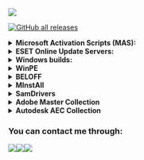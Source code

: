<a href="https://github.com/So1jon">
    <img src="https://img.shields.io/github/followers/So1jon?label=So1jon&logo=GitHub&style=social" />
</a> 

[![GitHub all releases](https://img.shields.io/github/downloads/So1jon/Crib/total?style=flat&logo=github&logoColor=white&color=1A91FF)](https://github.com/So1jon/Crib/releases)


<details>
<summary><strong>Microsoft Activation Scripts (MAS):</strong></summary>
<br />

### ⚠️ Microsoft Activation Scripts (MAS):

Новый безотказный способ активировать Windows и Office в два клика

Одна из мощнейших утилит Microsoft Activation Scripts получила обновление, которое активирует систему раз и навсегда.

• Открываем PowerShell (не CMD).

• Вставляем туда - для Windows 8, 10, 11:

```bash
irm https://get.activated.win | iex
```

• Вставляем туда - для Windows 7:

```bash
iex ((New-Object Net.WebClient).DownloadString('https://get.activated.win'))
```

• Выбираем, что нужно активировать

• Пользуемся.


</details>


<details>
<summary><strong>ESET Online Update Servers:</strong></summary>
<br />


⚠️  Адреса обновления ⚠️ 

🌐 Основной: 

```bash
https://you.vipant.uz/
```

🔒 Логин: 


```bash
EAV-92746381
``` 

🔑 Пароль: 

```bash
lop7xir3me
``` 


⚠️ Для старых версий используйте http

🌐 Для старых: 

```bash
http://you.vipant.uz/
```


</details>


<details>
<summary><strong>Windows builds:</strong></summary>
<br />

<details>
<summary><strong>⚠️ Windows 10 22H2 (19045.5737) 64in2 x86/x64 by adguard (v25.04.09) [Ru/En]:</strong></summary>
<br /> 

Версия программы: 22H2 19045.5737

Официальный сайт: [ссылка](https://support.microsoft.com/ru-ru/windows)

Официальный сайт сборщика:  [ссылка](https://forum.rg-adguard.net/threads/windows-10-version-22h2-with-update-19045-5737-aio-64in2-x86-x64-by-adguard-v25-04-09-en-ru.2633/)

Язык интерфейса: русский, английский

Лечение: требуется, но отсутствует

<details>
<summary><strong>Системные требования:</strong></summary>
<br />

Процессор: Процессор с частотой 1 гигагерц (ГГц) или быстрее или система на кристалле SoC.

ОЗУ: 1 гигабайт (ГБ) для 32-разрядных систем или 2 ГБ для 64-разрядных систем.
Место на жестком диске: 16 ГБ для 32-разрядных систем или 32 ГБ для 64-разрядных систем.

Видеоадаптер: DirectX 9 или более поздней версии с драйвером WDDM 1.0.
Дисплей: 800 x 600.

Интернет-соединение: Для выполнения обновлений и работы определенных функций требуется подключение к Интернету.

</details>

<details>
<summary><strong>Особенности сборки:</strong></summary>
<br />

— Интегрированы обновления по 8 апреля 2025 года;

— Интегрирован .Net Framework 4.8.1;

— Включен .Net Framework 3.5 (включая 2.0 и 3.0);

— Системы не были в режиме аудита.

</details>

<details>
<summary><strong>Список редакций:</strong></summary>
<br />

Windows 10 Home x86-x64

Windows 10 Home N x86-x64

Windows 10 Pro x86-x64

Windows 10 Pro N x86-x64

Windows 10 Home Single Language x86-x64

Windows 10 Pro Education x86-x64

Windows 10 Pro N Education x86-x64

Windows 10 Pro for Workstations x86-x64

Windows 10 Pro N for Workstations x86-x64

Windows 10 Pro Single Language x86-x64

Windows 10 Education x86-x64

Windows 10 Education N x86-x64

Windows 10 Enterprise for Virtual Desktops x86-x64

Windows 10 Enterprise x86-x64

Windows 10 Enterprise N x86-x64

Windows 10 IoT Enterprise x86-x64

</details>

<details>
<summary><strong>Контрольные суммы образа ISO:</strong></summary>
<br />

Файл: en-ru_windows_10_version_22h2_with_update_19045.5737_aio_32in1_x64_v25.04.09_by_adguard.iso

MD5: b16765f127a94c8511ea4978ec0912d9

SHA-1: a7c40b8f9b9ecc53dd5e1c5e9a1c7e54cc0dfea4

SHA-256: e69eda2b72112106511e92af0ee464cb14db8f72069670044fe700de8d4593d4

Размер: 5.41 ГБ (5 806 098 432 байт)


Файл: en-ru_windows_10_version_22h2_with_update_19045.5737_aio_32in1_x86_v25.04.09_by_adguard.iso

MD5: 1b47bf35c11824eec81c98f02f97504c

SHA-1: 6ee41b605131e7313b2a4a1165a764c30486bdcd

SHA-256: 01b4d7e1916f4537a226f713ec2730dbef19840c5c5cce0d3769c4a6e415b295

Размер: 3.82 ГБ (4 105 660 416 байт)


</details>

<details>
<summary><strong>🧲 Скачать по Magnet-ссылке:</strong></summary>
<br />

```bash
magnet:?xt=urn:btih:ef26f4470a947ff2a4a704a035ba90c2b8964d22&tr=http%3A%2F%2Fbt02.nnm-club.cc%3A2710%2F00d4528330f1b3be5d9ca5a0821e1320%2Fannounce&tr=http%3A%2F%2Fbt02.nnm-club.cc%3A2710%2F00d4528330f1b3be5d9ca5a0821e1320%2Fannounce
``` 

</details>

Описание:

Сборка сделана на основе оригинальных образов MSDN. Были интегрированы обновления по 8 апреля 2025 года. В ней нет никаких косметических изменений и ничего не вырезано.

</details>


<details>
<summary><strong>⚠️ Windows 11 23H2 (22631.5189) 36in1 (x64) by adguard (v25.04.09) [Ru/En]:</strong></summary>
<br /> 

Версия программы:  23H2 22631.5189

Официальный сайт: [ссылка](https://support.microsoft.com/ru-ru/windows)

Официальный сайт сборщика:  [ссылка](https://forum.rg-adguard.net/threads/windows-11-version-23h2-with-update-22631-5189-aio-36in1-x64-by-adguard-v25-04-09-en-ru.2635/)

Язык интерфейса: русский, английский

Лечение: требуется, но отсутствует

<details>
<summary><strong>Системные требования:</strong></summary>
<br />

Процессор: Не менее двух ядер с тактовой частотой не менее 1 гигагерца (ГГц) на совместимом 64-битном процессоре или Системе на кристалле (SoC).

ОЗУ: 4 ГБ и больше (отключена проверка)

Хранилище: Устройство хранения на 64 ГБ или больше (отключена проверка)

Системная прошивка: UEFI, с поддержкой безопасной загрузки (отключена проверка)

TPM: Доверенный платформенный модуль (TPM) версия 2.0 (отключена проверка)

Графический адаптер: Графический адаптер, совместимый с DirectX 12 / WDDM 2.x.

Дисплей: > 9 дюймов с разрешением HD (720p)

Интернет-соединение: Для установки Windows 11 домашняя требуется учетная запись Майкрософт и подключение к Интернету. (отключена проверка)

</details>

<details>
<summary><strong>Особенности сборки:</strong></summary>
<br />

— Интегрированы обновления по 8 апреля 2025 года;

— Включен .Net Framework 3.5 (включая 2.0 и 3.0);

— Отключен автоматический BitLocker;

— Отключена проверка при установки и обновлении (TPM, Security boot, CPU, Storage и RAM-память);

— Системы не были в режиме аудита.

</details>

<details>
<summary><strong>Список редакций:</strong></summary>
<br />

Windows 11 Home

Windows 11 Home N

Windows 11 Pro

Windows 11 Pro N

Windows 11 Home Single Language

Windows 11 SE

Windows 11 SE N

Windows 11 Pro Education

Windows 11 Pro N Education

Windows 11 Pro for Workstations

Windows 11 Pro N for Workstations

Windows 11 Pro Single Language

Windows 11 Education

Windows 11 Education N

Windows 11 Enterprise

Windows 11 Enterprise N

Windows 11 Enterprise multi-session

Windows 11 IoT Enterprise

</details>

<details>
<summary><strong>Контрольные суммы образа ISO:</strong></summary>
<br />

Файл: en-ru_windows_11_version_23h2_with_update_22631.5189_aio_36in1_x64_v25.04.09_by_adguard.iso

MD5: db6e9d43fdd766a3839abfbebb5ba135

SHA-1: 3a270c8a3474d4273707471e7191dba0e10ba334

SHA-256: 9322da13bc9a99cbc7ec89ac5947f0dacc1889e817144fd9cc8b7e606d6a36d2

Размер: 5.77 ГБ (6 200 782 848 байт)


</details>

<details>
<summary><strong>🧲 Скачать по Magnet-ссылке:</strong></summary>
<br />

```bash
magnet:?xt=urn:btih:957784ffb49b130eb33c72a2834c1a5fdf84104b&tr=http%3A%2F%2Fbt02.nnm-club.cc%3A2710%2F00d45283c2005a7a6b9af92280dc252d%2Fannounce&tr=http%3A%2F%2Fbt02.nnm-club.cc%3A2710%2F00d45283c2005a7a6b9af92280dc252d%2Fannounce
``` 

</details>

Описание:

Сборка сделана на основе оригинальных файлов UUP. Были интегрированы обновления по 8 апреля 2025 года. В ней нет никаких косметических изменений и ничего не вырезано.

</details>

<details>
<summary><strong>⚠️ Windows 11 24H2 (26100.3775) 38in1 (x64) by adguard (v25.04.09) [Ru/En]:</strong></summary>
<br /> 

Версия программы:  24H2 226100.3775

Официальный сайт: [ссылка](https://support.microsoft.com/ru-ru/windows)

Официальный сайт сборщика:  [ссылка](https://forum.rg-adguard.net/threads/windows-11-version-24h2-with-update-26100-3775-aio-38in1-x64-by-adguard-v25-04-09-en-ru.2636/)

Язык интерфейса: русский, английский

Лечение: требуется, но отсутствует

<details>
<summary><strong>Системные требования:</strong></summary>
<br />

Процессор: Не менее двух ядер с тактовой частотой не менее 1 гигагерца (ГГц) на совместимом 64-битном процессоре или Системе на кристалле (SoC).

ОЗУ: 4 ГБ и больше (отключена проверка)

Хранилище: Устройство хранения на 64 ГБ или больше (отключена проверка)

Системная прошивка: UEFI, с поддержкой безопасной загрузки (отключена проверка)

TPM: Доверенный платформенный модуль (TPM) версия 2.0 (отключена проверка)

Графический адаптер: Графический адаптер, совместимый с DirectX 12 / WDDM 2.x.

Дисплей: > 9 дюймов с разрешением HD (720p)

Интернет-соединение: Для установки Windows 11 домашняя требуется учетная запись Майкрософт и подключение к Интернету. (отключена проверка)

</details>

<details>
<summary><strong>Особенности сборки:</strong></summary>
<br />

— Интегрированы обновления по 8 апреля 2025 года;

— Включен .Net Framework 3.5 (включая 2.0 и 3.0);

— Отключен автоматический BitLocker;

— Отключена проверка при установки и обновлении (TPM, Security boot, CPU, Storage и RAM-память);

— Системы не были в режиме аудита.

</details>

<details>
<summary><strong>Список редакций:</strong></summary>
<br />

Windows 11 Home

Windows 11 Home N

Windows 11 Pro

Windows 11 Pro N

Windows 11 Home Single Language

Windows 11 SE

Windows 11 SE N

Windows 11 Pro Education

Windows 11 Pro N Education

Windows 11 Pro for Workstations

Windows 11 Pro N for Workstations

Windows 11 Pro Single Language

Windows 11 Education

Windows 11 Education N

Windows 11 Enterprise

Windows 11 Enterprise N

Windows 11 Enterprise multi-session

Windows 11 IoT Enterprise

Windows 11 IoT Enterprise Subscription

</details>

<details>
<summary><strong>Контрольные суммы образа ISO:</strong></summary>
<br />

Файл: en-ru_windows_11_version_24h2_with_update_26100.3775_aio_38in1_x64_v25.04.09_by_adguard.iso

MD5: c35e65bdda2dbbc9a7d56a622baf6a14

SHA-1: ecf1afe320ee6a59501f85f215694932294de812

SHA-256: 197a7f465c28aec3044353ebe32bb37525237e7b1f58f3719a495bbad6f371c4

Размер: 4.77 ГБ (5,121,298,432 байт)


</details>

<details>
<summary><strong>🧲 Скачать по Magnet-ссылке:</strong></summary>
<br />

```bash
magnet:?xt=urn:btih:03e205351a94520efe10866e322c17edd065851c&tr=http%3A%2F%2Fbt02.nnm-club.cc%3A2710%2F00d45283c96e28fe05a091f00c1e24eb%2Fannounce&tr=http%3A%2F%2Fbt02.nnm-club.cc%3A2710%2F00d45283c96e28fe05a091f00c1e24eb%2Fannounce
``` 

</details>

Описание:

Сборка сделана на основе оригинальных файлов UUP. Были интегрированы обновления по 8 апреля 2025 года. В ней нет никаких косметических изменений и ничего не вырезано.

</details>


</details>

<details>
<summary><strong>WinPE</strong></summary>
<br />

<details>
<summary><strong>⚠️ WinPE 11-10-8 Sergei Strelec (x86/x64/Native x86) 2025.09.07 [Ru]</strong></summary>
<br /> 

Версия программы: 2025.09.07

Официальный сайт: [ссылка](https://support.microsoft.com/ru-ru/windows)

Официальный сайт автора сборки:[Sergei Strelec](https://sergeistrelec.name/winpe_10_8/265-winpe-11-10-8-sergei-strelec-x86x64native-x86-20250907-русская-версия.html)

Язык интерфейса: Русский

Лечение: не требуется

Системные требования:

ОЗУ (оперативная память) от 1 GB / Native 512 MB
Компьютер с возможностью загрузки с CD или USB

<details>
<summary><strong>Контрольные суммы образа ISO:</strong></summary>
<br />

Файл: WinPE11_10_8_Sergei_Strelec_x86_x64_2025.09.07_Russian.iso

CRC-32: 59E76B7C

MD5: 5F835D9AB54FF4118277B55A3CBFE67E

SHA-1: 8A6E5E70A0CB8F107AD8C9FF1775DDC731F3B181

Размер: 4.53 ГБ (4 862 576 640 байт)

</details>

<details>
<summary><strong>🧲 Скачать по Magnet-ссылке:</strong></summary>
<br />

```bash
magnet:?xt=urn:btih:98a9b7b93589cbca441455a7fcb2319c2ff59375&tr=http%3A%2F%2Fbt02.nnm-club.cc%3A2710%2F00d45283a4222a566ed9db76fc74a7bf%2Fannounce&tr=http%3A%2F%2Fbt02.nnm-club.cc%3A2710%2F00d45283a4222a566ed9db76fc74a7bf%2Fannounce
``` 

</details>


Описание:
Загрузочный диск на базе Windows 11, 10 и 8 PE - для обслуживания компьютеров, работы с жесткими дисками и разделами, резервного копирования и восстановления дисков и разделов, диагностики компьютера, восстановления данных, антивирусной профилактики и установки ОС Windows.

</details>




<details>
<summary><strong>⚠️ WinPE 11-10 Sergei Strelec (x64) 2025.05.22 [Ru]</strong></summary>
<br /> 

Версия программы: 2025.05.22

Официальный сайт: [ссылка](https://support.microsoft.com/ru-ru/windows)

Официальный сайт автора сборки: [Sergei Strelec](https://sergeistrelec.name/winpe_10_8/260-winpe-11-10-sergei-strelec-x64-20250522-русская-версия.html)

Язык интерфейса: Русский

Лечение: не требуется

Системные требования:

ОЗУ (оперативная память) от 1 GB.
 
Компьютер с возможностью загрузки с CD или USB

<details>
<summary><strong>Контрольные суммы образа ISO:</strong></summary>
<br />

Файл: WinPE 11-10 Sergei Strelec (x64) 2025.05.22_Russian.iso

CRC-32: 1B18D0D3

MD5: 6591F082D8DB3CEB18456E37DC6BE890

SHA-1: 0DDE926212021A03258892C4805AA1A0CFEA015D

Размер: 3.17 ГБ (3 402 883 072 байт)

</details>

<details>
<summary><strong>🧲 Скачать по Magnet-ссылке:</strong></summary>
<br />

```bash
magnet:?xt=urn:btih:a8ee1446720f120be3f24535fe82d2fb990c8477&tr=http%3A%2F%2Fbt02.nnm-club.cc%3A2710%2F00d45283d2fd1d32a4124de4e5e8e780%2Fannounce&tr=http%3A%2F%2Fbt02.nnm-club.cc%3A2710%2F00d45283d2fd1d32a4124de4e5e8e780%2Fannounce
``` 

</details>

Описание:
Загрузочный диск на базе Windows 11, 10 PE - для обслуживания компьютеров, работы с жесткими дисками и разделами, резервного копирования и восстановления дисков и разделов, диагностики компьютера, восстановления данных, антивирусной профилактики и установки ОС Windows.

</details>

<details>
<summary><strong>⚠️ WinPE 11-10-8 Sergei Strelec (x86/x64/Native x86) 2025.04.24 [Ru]</strong></summary>
<br /> 

Версия программы: 2025.04.24

Официальный сайт: [ссылка](https://support.microsoft.com/ru-ru/windows)

Официальный сайт автора сборки:[Sergei Strelec](https://sergeistrelec.name/winpe_10_8/259-winpe-11-10-8-sergei-strelec-x86x64native-x86-20250424-русская-версия.html)

Язык интерфейса: Русский

Лечение: не требуется

Системные требования:

ОЗУ (оперативная память) от 1 GB / Native 512 MB
Компьютер с возможностью загрузки с CD или USB

<details>
<summary><strong>Контрольные суммы образа ISO:</strong></summary>
<br />

Файл: WinPE11_10_8_Sergei_Strelec_x86_x64_2025.04.24_Russian.iso

CRC-32: 299F4321

MD5: 9908D960967FC9BE34D18E89F2D74A61

SHA-1: 132D0269CB1B67FF3446A4780E806D1A620EA028

Размер: 4.5 ГБ (4 831 051 776 байт)

</details>

<details>
<summary><strong>🧲 Скачать по Magnet-ссылке:</strong></summary>
<br />

```bash
magnet:?xt=urn:btih:82609440bfb03b40270d9ec76f106553b99e9840&tr=http%3A%2F%2Fbt02.nnm-club.cc%3A2710%2F00d45283f02188afd8d4446698b062c5%2Fannounce&tr=http%3A%2F%2Fbt02.nnm-club.cc%3A2710%2F00d45283f02188afd8d4446698b062c5%2Fannounce
``` 

</details>


Описание:
Загрузочный диск на базе Windows 11, 10 и 8 PE - для обслуживания компьютеров, работы с жесткими дисками и разделами, резервного копирования и восстановления дисков и разделов, диагностики компьютера, восстановления данных, антивирусной профилактики и установки ОС Windows.

</details>

</details>


<details>
<summary><strong> BELOFF </strong></summary>
<br />

<details>
<summary><strong>⚠️ BELOFF 2025.08 [MInstAll & WPI/FULL] </strong></summary>
<br />

Версия / Дата Выпуска:2025.08

Разработчики: BELOFF

Разрядность: 32 bit/64 bit

Язык интерфейса: Русский

Таблетка: Не требуется

Системные требования: Windows 11 | 10 | 8.1 | 8 | 7 | XP | Vista x86-x64

<details>
<summary><strong>Контрольные суммы образа ISO:</strong></summary>
<br />

Файл: BELOFF_2O25.O8.ISO

CRC32: FFFFFFFF

MD5: 16C256ABB1AB6F7C59D1C4981FAB1535

SHA-1: C409D0FADDB0AC075B2F6DE0510D4468572C3BF7

Размер: 178.08 ГБ (191 213 041 664 байт)

</details>

<details>
<summary><strong>🧲 Скачать по Magnet-ссылке:</strong></summary>
<br />

```bash
magnet:?xt=urn:btih:9db330530150b50e23f23bbdca1c53088001fc3e&tr=https%3A%2F%2Ftr7.toperme.com%2Fannounce.php
``` 

</details>

Описание:Универсальный Сборник Программ, распределённых по категориям, с Автоматической Установкой в Операционные Системы Windows.
В Сборник дополнительно добавлены Портативные Программы, которые можно будет легко использовать как с Диска и Виртуального Привода, 
так и с USB-накопителей, включая установку MInstAll и WPI, а также автоматическую установку драйверов с помощью Snappy Driver Installer и DriverPack Solution.
Для большего удобства использования Сборника добавлена Мультизагрузка.

</details>



<details>
<summary><strong>⚠️ BELOFF 2025.04 [MInstAll & WPI/FULL] </strong></summary>
<br />

Версия / Дата Выпуска:2025.04

Разработчики: BELOFF

Разрядность: 32 bit/64 bit

Язык интерфейса: Русский

Таблетка: Не требуется

Системные требования: Windows 11 | 10 | 8.1 | 8 | 7 | XP | Vista x86-x64

<details>
<summary><strong>Контрольные суммы образа ISO:</strong></summary>
<br />

Файл: BELOFF_2O25.O4.ISO

CRC32: FFFFFFFF

MD5: B7686287518180B0D4892FF2F5D488E9

SHA-1: 558C81E15505A9BE3087F0A99F85B8F8399BC7F3

Размер: 171.35 ГБ (183 992 532 992 байт)

</details>

<details>
<summary><strong>🧲 Скачать по Magnet-ссылке:</strong></summary>
<br />

```bash
magnet:?xt=urn:btih:F59122467914E96E502A627D278EF1CB9F56CEA6
``` 

</details>

Описание:Универсальный Сборник Программ, распределённых по категориям, с Автоматической Установкой в Операционные Системы Windows.
В Сборник дополнительно добавлены Портативные Программы, которые можно будет легко использовать как с Диска и Виртуального Привода, 
так и с USB-накопителей, включая установку MInstAll и WPI, а также автоматическую установку драйверов с помощью Snappy Driver Installer и DriverPack Solution.
Для большего удобства использования Сборника добавлена Мультизагрузка.

</details>

</details>



<details>
<summary><strong>MInstAll</strong></summary>
<br />

<details>
<summary><strong>⚠️MInstAll v.10.08.2025 By Andreyonohov (ISO) [Ru]</strong></summary>
<br />

Версия программы: v.10.08.2025
Язык интерфейса: Русский

Лечение: не требуется (инсталлятор уже пролечен)

Системные требования:
• Windows XP - 11

<details>
<summary><strong>Контрольные суммы образа ISO:</strong></summary>
<br />

Файл: MInstAll v.10.08.2025 By Andreyonohov.iso

CRC32: 137DE7A6

MD5: 871759BBAF0B0C5BE5CA184DB88D835A

SHA-1: BF8DF7D2575634E2DC6D46FB73BAB62B7EA621CD

Размер: 186 ГБ (200 089 421 824 байт)

</details>

<details>
<summary><strong>🧲 Скачать по Magnet-ссылке:</strong></summary>
<br />

```bash
magnet:?xt=urn:btih:858814caaabb40fe18bc7393c46d8609735931b6&tr=http%3A%2F%2Fbt02.nnm-club.cc%3A2710%2F00d45283c4079ba28a6531f1f298f249%2Fannounce&tr=http%3A%2F%2Fbt02.nnm-club.cc%3A2710%2F00d45283c4079ba28a6531f1f298f249%2Fannounce
``` 

</details>


Описание:

Перед Вами обновленный 10 Августа 2025 года полюбившийся многим пользователям сборник последних версий самых часто используемых в работе программ от Андрея Онохова. 
Теперь в новой, более простой и удобной оболочке MInstAll - это новый мастер установки приложений, упрощенный аналог WPI. 
Данный MInstAll имеет самый оптимальный состав софта для установки на чистые системы. Представленные программы уже зарегистрированы и не требуют активации.

</details>



<details>
<summary><strong>⚠️MInstAll v.03.07.2025 By Andreyonohov (ISO) [Ru]</strong></summary>
<br />

Версия программы: v.03.07.2025
Язык интерфейса: Русский

Лечение: не требуется (инсталлятор уже пролечен)

Системные требования:
• Windows XP - 11

<details>
<summary><strong>Контрольные суммы образа ISO:</strong></summary>
<br />

Файл: MInstAll v.03.07.2025 By Andreyonohov.iso

CRC32: A6A89C2B

MD5: EC421E9B9EC4433A5B0C8D5D219E2D41

SHA-1: 9CFA55CA54AB60D152358B9EC1F2DA6918692100

Размер: 185 ГБ (199 027 345 408 байт)

</details>

<details>
<summary><strong>🧲 Скачать по Magnet-ссылке:</strong></summary>
<br />

```bash
magnet:?xt=urn:btih:34bc2d137561a078e9d303f6000aff9fa8094fb7&tr=http%3A%2F%2Fbt02.nnm-club.cc%3A2710%2F00d45283f002ce81e2805f9c216730b0%2Fannounce&tr=http%3A%2F%2Fbt02.nnm-club.cc%3A2710%2F00d45283f002ce81e2805f9c216730b0%2Fannounce
``` 

</details>


Описание:

Перед Вами обновленный 03 Июля 2025 года полюбившийся многим пользователям сборник последних версий самых часто используемых в работе программ от Андрея Онохова. 
Теперь в новой, более простой и удобной оболочке MInstAll - это новый мастер установки приложений, упрощенный аналог WPI. 
Данный MInstAll имеет самый оптимальный состав софта для установки на чистые системы. Представленные программы уже зарегистрированы и не требуют активации.

</details>


<details>
<summary><strong>⚠️MInstAll v.07.04.2025 By Andreyonohov (ISO) [Ru]</strong></summary>
<br />

Версия программы: v.07.04.2025
Язык интерфейса: Русский

Лечение: не требуется (инсталлятор уже пролечен)

Системные требования:
• Windows XP - 11

<details>
<summary><strong>Контрольные суммы образа ISO:</strong></summary>
<br />

Файл: MInstAll v.07.04.2025 By Andreyonohov.iso

CRC32: A6A89C2B

MD5: 653A65A79ED67F22233BF79E39608F2F

SHA-1: DD6DD193975E6177E5F01AD0F5ECE19B47ACB65D

Размер: 182 ГБ (195 557 015 552 байт)

</details>

<details>
<summary><strong>🧲 Скачать по Magnet-ссылке:</strong></summary>
<br />

```bash
magnet:?xt=urn:btih:9f7a4c0c94a95680e40e0d38b1a65327308cd180&tr=http%3A%2F%2Fbt02.nnm-club.cc%3A2710%2F00d45283385770519a365230436e42f5%2Fannounce&tr=http%3A%2F%2Fbt02.nnm-club.cc%3A2710%2F00d45283385770519a365230436e42f5%2Fannounce
``` 

</details>


Описание:
Перед Вами обновленный 07 Апреля 2025 года полюбившийся многим пользователям сборник последних версий самых часто используемых в работе программ от Андрея Онохова. Теперь в новой, более простой и удобной оболочке MInstAll - это новый мастер установки приложений, упрощенный аналог WPI. Данный MInstAll имеет самый оптимальный состав софта для установки на чистые системы. Представленные программы уже зарегистрированы и не требуют активации.

</details>



</details>



<details>
<summary><strong>SamDrivers </strong></summary>
<br />


<details>
<summary><strong>⚠️ SamDrivers 25.4 Сборник драйверов для Windows [Multi/Ru] </strong></summary>
<br />

Версия программы: 25.4

Официальный сайт: Samlab.ws Driveroff.net

Язык интерфейса: Русский, Английский и другие

Лечение: не требуется

Системные требования:

Поддержка 32/64-разрядных операционных систем Windows XP/Vista/7/8/8.1/10/11

<details>
<summary><strong>Ключевые особенности сборника:</strong></summary>
<br />

• Поддержка 32/64-разрядных операционных систем Windows XP/Vista/7/8/8.1/10/11

• Максимальный набор драйверов для ПК и ноутбуков на одном диске

• Автоматическая установка в одно касание драйверов и программ

• Экспресс-диагностика оборудования вашего компьютера/ноутбука

• Резервное копирование установленных в системе драйверов

• Дружелюбный и отзывчивый мультиязычный интерфейс

• Возможность работы программы с любого носителя

</details>

<details>
<summary><strong>Контрольные суммы образа ISO:</strong></summary>
<br />

Файл: SamDrivers_25.4.iso

md5: d5045d6fddaf822d7326e975ec5d7834

Размер: 47.3  ГБ (50 821 799 936 байт)

</details>

<details>
<summary><strong>🧲 Скачать по Magnet-ссылке:</strong></summary>
<br />

```bash
magnet:?xt=urn:btih:28c2fc561f99bef2f7a759842147aa47e899af58&tr=http%3A%2F%2Fbt02.nnm-club.cc%3A2710%2F00d45283e935d4dbf151a31fde5bd657%2Fannounce&tr=http%3A%2F%2Fbt02.nnm-club.cc%3A2710%2F00d45283e935d4dbf151a31fde5bd657%2Fannounce
``` 

</details>

Описание:

Сборник драйверов от SamLab.ws, для всех 32-х и 64-битных операционных систем Windows, начиная от Windows 2000 и до Windows 11, включая серверные платформы.
В качестве оболочек-установщиков, для автоопределения вашего оборудования и автоматической установки необходимых драйверов, использованы специализированные утилиты: 
DriverPack Solution 16.20 Plus / Drivers Installer Assistant 8.02.20 / Snappy Driver Installer 1.25.3 / DriverPack 17.10.14 / оболочка для бекапа драйверов Drivers Backup Solution 3.90.21.
В сборник включены самые актуальные драйверы, на дату релиза, собранные лично SamLab. Не путать этот пакет с драйвер-паками от Bashrat'a - эти драйверы новее и стабильнее.
SamLab, давно являясь членом команды Bashrat, имеет возможность, зная о всех проблемах аналогичных пакетов драйверов, создавать свой набор, наиболее полным и бесконфликтным!

</details>


</details>

<details>
<summary><strong>Adobe Master Collection </strong></summary>
<br />

<details>
<summary><strong>⚠️ Adobe Master Collection 2025 v8 by moonkrus RUS-ENG  </strong></summary>
<br />

Год выпуска: 2025

Версия: 8.0

Разработчик:  [Adobe](https://www.adobe.com)

Автор сборки: [monkrus](https://w16.monkrus.ws)

Разрядность: 64 bit

Язык интерфейса: Русский/English

Таблетка: Не требуется

Системные требования:

• 64-битная версия Microsoft Windows 10 или Windows 11

• Доступ к Интернету для работы онлайн-сервисов

<details>
<summary><strong> Содержимое пакета: </strong></summary>
<br />

• Adobe Acrobat Pro 64-бит (русский и английский)

• Adobe Acrobat Pro 32-бит (русский и английский)

• Adobe After Effects 2025 (русский и английский)

• Adobe Animate 2024 (русский и английский)

• Adobe Audition 2025 (только английский)

• Adobe Bridge 2025 (русский и английский)

• Adobe Character Animator 2025 (русский и английский)

• Adobe Dimension (только английский)

• Adobe Dreamweaver 2021 (русский и английский)

• Adobe Fresco (русский и английский)

• Adobe Illustrator 2025 (русский и английский)

• Adobe InCopy 2025 (русский и английский)

• Adobe InDesign 2025 (русский и английский)

• Adobe Lightroom Classic (русский и английский)

• Adobe Media Encoder 2025 (русский и английский)

• Adobe Photoshop 2025 (русский и английский)

• Adobe Premiere Pro 2025 (русский и английский)

• Adobe Premiere Rush (русский и английский)

• Adobe Substance 3D Designer (только английский)

• Adobe Substance 3D Modeler (только английский)

• Adobe Substance 3D Painter (только английский)

• Adobe Substance 3D Sampler (только английский)

• Adobe Substance 3D Stager (только английский)

• Adobe XD (русский и английский)

</details>

<details>
<summary><strong>Контрольные суммы образа ISO:</strong></summary>
<br />

Файл: Adobe.Master.Collection.2025.v8.RU-EN.iso

MD5-сумма образа: 6dfb118270975127224251e2ab23cf3f

SHA1-сумма образа: bc26467f98972c14b70993b80533edb018d22c16

Размер: 37.51 ГБ (40 285 995 008 байт)

</details>

<details>
<summary><strong>🧲 Скачать по Magnet-ссылке:</strong></summary>
<br />

```bash
magnet:?xt=urn:btih:89386fb7e3ff509d6b91676532bab4dca22f3448&tr=https%3A%2F%2Ftr7.toperme.com%2Fannounce.php
``` 

</details>

Описание:
Как, надеюсь, вам известно, официально пакета Adobe Master Collection 2025 в природе не существует, компания Adobe его никогда не выпускала. 
Но, тем не менее, он перед вами! 
Причем собран он на базе современного инсталлера, производства Adobe, использование которого для этой сборки стало возможным благодаря совместным усилиям вашего покорного слуги и многим известного PainteR'a. 
Мы оба хорошо постарались, чтобы этот пакет появился на свет. 
Adobe Master Collection 2025 представляет из себя сборник приложений линейки Creative Cloud 2025, объединенных мультиязычным инсталлером с возможностью выбора пути установки и языка интерфейса устанавливаемых программ. 
По функционалу все очень похоже на хорошо зарекомендовавший себя в прошлом Adobe Master Collection CS6. 
Только, вот, интерфейс установщика претерпел серьезные изменения по сравнению с его тезкой линейки Creative Suite 6, несколько изменился состав пакета, да и версии самих программ, определенно, свежее


</details>



<details>
<summary><strong>⚠️ Adobe Master Collection 2025 v7 by moonkrus RUS-ENG  </strong></summary>
<br />

Год выпуска: 2025

Версия: 7.0

Разработчик:  [Adobe](https://www.adobe.com)

Автор сборки: [monkrus](https://w16.monkrus.ws)

Разрядность: 64 bit

Язык интерфейса: Русский/English

Таблетка: Не требуется

Системные требования:

• 64-битная версия Microsoft Windows 10 или Windows 11

• Доступ к Интернету для работы онлайн-сервисов

<details>
<summary><strong> Содержимое пакета: </strong></summary>
<br />

• Adobe Acrobat Pro 64-бит (русский и английский)

• Adobe Acrobat Pro 32-бит (русский и английский)

• Adobe After Effects 2025 (русский и английский)

• Adobe Animate 2024 (русский и английский)

• Adobe Audition 2025 (только английский)

• Adobe Bridge 2025 (русский и английский)

• Adobe Character Animator 2025 (русский и английский)

• Adobe Dimension (только английский)

• Adobe Dreamweaver 2021 (русский и английский)

• Adobe Fresco (русский и английский)

• Adobe Illustrator 2025 (русский и английский)

• Adobe InCopy 2025 (русский и английский)

• Adobe InDesign 2025 (русский и английский)

• Adobe Lightroom Classic (русский и английский)

• Adobe Media Encoder 2025 (русский и английский)

• Adobe Photoshop 2025 (русский и английский)

• Adobe Premiere Pro 2025 (русский и английский)

• Adobe Premiere Rush (русский и английский)

• Adobe Substance 3D Designer (только английский)

• Adobe Substance 3D Modeler (только английский)

• Adobe Substance 3D Painter (только английский)

• Adobe Substance 3D Sampler (только английский)

• Adobe Substance 3D Stager (только английский)

• Adobe XD (русский и английский)

</details>

<details>
<summary><strong>Контрольные суммы образа ISO:</strong></summary>
<br />

Файл: Adobe.Master.Collection.2025.v7.RU-EN.iso

MD5-сумма образа: 11e76b641d82ef51de991c6c85729261

SHA1-сумма образа: d294530ea09b7b13a7b20eaa97d3644a9eb35c67

Размер: 37,4 ГБ (40 216 492 032 байт)

</details>

<details>
<summary><strong>🧲 Скачать по Magnet-ссылке:</strong></summary>
<br />

```bash
magnet:?xt=urn:btih:9fdc0b9f792978ab2dd03963d6990694c501aa35&tr=https%3A%2F%2Ftr7.toperme.com%2Fannounce.php
``` 

</details>

Описание:
Как, надеюсь, вам известно, официально пакета Adobe Master Collection 2025 в природе не существует, компания Adobe его никогда не выпускала. 
Но, тем не менее, он перед вами! 
Причем собран он на базе современного инсталлера, производства Adobe, использование которого для этой сборки стало возможным благодаря совместным усилиям вашего покорного слуги и многим известного PainteR'a. 
Мы оба хорошо постарались, чтобы этот пакет появился на свет. 
Adobe Master Collection 2025 представляет из себя сборник приложений линейки Creative Cloud 2025, объединенных мультиязычным инсталлером с возможностью выбора пути установки и языка интерфейса устанавливаемых программ. 
По функционалу все очень похоже на хорошо зарекомендовавший себя в прошлом Adobe Master Collection CS6. 
Только, вот, интерфейс установщика претерпел серьезные изменения по сравнению с его тезкой линейки Creative Suite 6, несколько изменился состав пакета, да и версии самих программ, определенно, свежее


</details>

</details>


<details>
<summary><strong>Autodesk AEC Collection </strong></summary>
<br />

<details>
<summary><strong>⚠️ Autodesk AutoCAD 2026 [Ru/En] </strong></summary>
<br />

Версия программы: W.60.0.0

Официальный сайт: [ссылка](https://www.autodesk.com/products/autocad/free-trial)

Язык интерфейса: Русский, Английский

Лечение: в комплекте
Тип лекарства: замена файлов

<details>
<summary><strong>Системные требования:</strong></summary>
<br />

OS: 64-bit Microsoft® Windows® 11 and Windows 10.

CPU: 2.5–2.9 GHz processor (base) ARM Processors are not supported.

RAM: 8 GB

Display: 1920 x 1080 with True Color

GPU: 2 GB GPU with 29 GB/s Bandwidth and DirectX 11 compliant

HDD: 10.0 GB (suggested SSD)

.NET Framework version 8

</details>

<details>
<summary><strong>Процедура лечения:</strong></summary>
<br />

1. Установить программу.

2. Скопировать с заменой исполняемый файл acad.exe в корневую папку.

3. Добавить в файл hosts по пути c:\Windows\System32\drivers\etc\ следующие адреса:

```bash
127.0.0.1  genuine-software.autodesk.com
127.0.0.1  genuine-software1.autodesk.com
127.0.0.1  genuine-software2.autodesk.com
127.0.0.1 ase-cdn-stg.autodesk.com
127.0.0.1 ase.autodesk.com
``` 
</details>


<details>
<summary><strong>🧲 Скачать по Magnet-ссылке:</strong></summary>
<br />

```bash
magnet:?xt=urn:btih:a5914a46868167ce861daad3f7ca06083898a782&tr=http%3A%2F%2Fbt02.nnm-club.cc%3A2710%2F00d45283eabe2b24c40a62eea997494c%2Fannounce&tr=http%3A%2F%2Fbt02.nnm-club.cc%3A2710%2F00d45283eabe2b24c40a62eea997494c%2Fannounce
``` 

</details>

Описание:
AutoCAD – это больше, чем проектирование. Придавайте форму окружающему вас миру с помощью мощных Интернет-ориентированных инструментов AutoCAD – САПР, которая разработана компанией Autodesk. Продукт позволяет создавать впечатляющие 3D-проекты, с высокой скоростью выпускать рабочую документацию и совместно работать в облаке. Доступ к проектам возможен не только с компьютеров, но и с пользовательских мобильных устройств.



</details>

<details>
<summary><strong>⚠️ Autodesk 3ds Max 2026 [Multi] </strong></summary>
<br />

Версия программы: 28.0.0.4098

Официальный сайт: [ссылка](https://www.autodesk.com/products/3ds-max/free-trial)

Язык интерфейса: Английский, Немецкий и др.

Лечение: в комплекте
Тип лекарства: замена файлов

<details>
<summary><strong>Системные требования:</strong></summary>
<br />

OS: 64-bit Microsoft® Windows® 11 and Windows 10 (1809 or higher).

CPU: 64-bit Intel® or AMD® multi-core processor with SSE4.2 instruction set.

RAM: 4 GB of RAM minimum (8 GB or more recommended)

HDD: 9 GB of free disk space for install

</details>

<details>
<summary><strong>Процедура лечения:</strong></summary>
<br />

1. Установить программу.

2. Скопировать с заменой исполняемый файл 3dsmax.exe в корневую папку.

3. Добавить в файл hosts по пути c:\Windows\System32\drivers\etc\ следующие адреса:

```bash
127.0.0.1  genuine-software.autodesk.com
127.0.0.1  genuine-software1.autodesk.com
127.0.0.1  genuine-software2.autodesk.com
127.0.0.1 ase-cdn-stg.autodesk.com
127.0.0.1 ase.autodesk.com
``` 
</details>

<details>
<summary><strong>🧲 Скачать по Magnet-ссылке:</strong></summary>
<br />

```bash
magnet:?xt=urn:btih:1147fd0a9077ff54d40becc2c7d317c2b888514f&tr=http%3A%2F%2Fbt02.nnm-club.cc%3A2710%2F00d4528305000ae859c787c61ce30101%2Fannounce&tr=http%3A%2F%2Fbt02.nnm-club.cc%3A2710%2F00d4528305000ae859c787c61ce30101%2Fannounce
``` 

</details>

Описание:
Autodesk 3ds Max предоставляет все необходимые инструменты для проектирования 3D-моделей, анимации и рендеринга. 3ds Max позволяет создавать реалистичные трехмерные сцены и яркие эффекты, естественных 3D-персонажей с правдоподобными движениями, выполнять визуализацию проектов изделий, архитектурных объектов и окружения.

В 3ds Max возможно моделирование разнообразных по форме и сложности 3D-объектов, детализированных персонажей и сред реального или фантастического мира. Программа предоставляет мощные средства моделирования поверхностей, сетей, текстур, частиц, жидкостей.


</details>

</details>




### You can contact me through:

[![](https://img.shields.io/badge/iMessage-nusratov.sobirjon@icloud.com-informational?style=flat&logo=apple&logoColor=white&color=cbcdcc)](mailto:nusratov.sobirjon@icloud.com)[![](https://img.shields.io/badge/Telegram-@Sobirjon_Nusratov-informational?style=flat&logo=telegram&logoColor=white&color=89e2ff)](https://t.me/Sobirjon_Nusratov)[![](https://img.shields.io/badge/Facebook-Nusratov_Sobirjon-informational?style=flat&logo=facebook&logoColor=white&color=3a4dc9)](https://www.facebook.com/Sobirjon.Nusratov)

